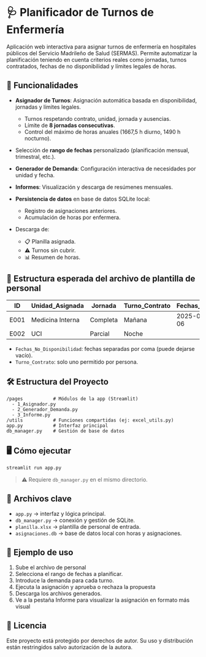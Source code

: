 
# 🩺 Planificador de Turnos de Enfermería

Aplicación web interactiva para asignar turnos de enfermería en hospitales públicos del Servicio Madrileño de Salud (SERMAS). Permite automatizar la planificación teniendo en cuenta criterios reales como jornadas, turnos contratados, fechas de no disponibilidad y límites legales de horas.

## 🚀 Funcionalidades
- **Asignador de Turnos**: Asignación automática basada en disponibilidad, jornadas y límites legales.
  - Turnos respetando contrato, unidad, jornada y ausencias.
  - Límite de **8 jornadas consecutivas**.
  - Control del máximo de horas anuales (1667,5 h diurno, 1490 h nocturno).
- Selección de **rango de fechas** personalizado (planificación mensual, trimestral, etc.).
- **Generador de Demanda**: Configuración interactiva de necesidades por unidad y fecha.
- **Informes**: Visualización y descarga de resúmenes mensuales.

- **Persistencia de datos** en base de datos SQLite local:
  - Registro de asignaciones anteriores.
  - Acumulación de horas por enfermera.
- Descarga de:
  - 📋 Planilla asignada.
  - ⚠️ Turnos sin cubrir.
  - 📊 Resumen de horas.

## 🧾 Estructura esperada del archivo de plantilla de personal

| ID     | Unidad_Asignada | Jornada   | Turno_Contrato | Fechas_No_Disponibilidad     |
|--------|------------------|-----------|----------------|------------------------------|
| E001   | Medicina Interna | Completa  | Mañana         | 2025-01-05, 2025-01-06       |
| E002   | UCI              | Parcial   | Noche          |                              |

- `Fechas_No_Disponibilidad`: fechas separadas por coma (puede dejarse vacío).
- `Turno_Contrato`: solo uno permitido por persona.

## 🛠️ Estructura del Proyecto
```plaintext
/pages           # Módulos de la app (Streamlit)
  - 1_Asignador.py
  - 2_Generador_Demanda.py
  - 3_Informe.py
/utils           # Funciones compartidas (ej: excel_utils.py)
app.py           # Interfaz principal
db_manager.py    # Gestión de base de datos
```

## 🖥️ Cómo ejecutar

```bash
streamlit run app.py
```

> ⚠️ Requiere `db_manager.py` en el mismo directorio.

## 📂 Archivos clave

- `app.py` → interfaz y lógica principal.
- `db_manager.py` → conexión y gestión de SQLite.
- `planilla.xlsx` → plantilla de personal de entrada.
- `asignaciones.db` → base de datos local con horas y asignaciones.

## 📌 Ejemplo de uso

1. Sube el archivo de personal
2. Selecciona el rango de fechas a planificar.
3. Introduce la demanda para cada turno.
5. Ejecuta la asignación y aprueba o rechaza la propuesta
6. Descarga los archivos generados.
7. Ve a la pestaña Informe para visualizar la asignación en formato más visual

## 📃 Licencia

Este proyecto está protegido por derechos de autor. Su uso y distribución están restringidos salvo autorización de la autora.
